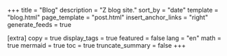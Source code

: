 +++
title = "Blog"
description = "Z blog site."
sort_by = "date"
template = "blog.html"
page_template = "post.html"
insert_anchor_links = "right"
generate_feeds = true

[extra]
copy = true
display_tags = true
featured = false
lang = "en"
math = true
mermaid = true
toc = true
truncate_summary = false
+++
